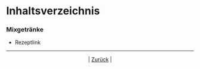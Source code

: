 # Inhaltsverzeichnis

### Mixgetränke

- Rezeptlink



------

<p align="center">| <a href="../index.md">Zurück</a> |</p>

